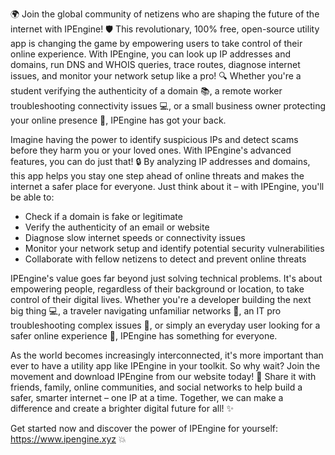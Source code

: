 🌍 Join the global community of netizens who are shaping the future of the internet with IPEngine! 🛡️ This revolutionary, 100% free, open-source utility app is changing the game by empowering users to take control of their online experience. With IPEngine, you can look up IP addresses and domains, run DNS and WHOIS queries, trace routes, diagnose internet issues, and monitor your network setup like a pro! 🔍 Whether you're a student verifying the authenticity of a domain 📚, a remote worker troubleshooting connectivity issues 💻, or a small business owner protecting your online presence 🏢, IPEngine has got your back.

Imagine having the power to identify suspicious IPs and detect scams before they harm you or your loved ones. With IPEngine's advanced features, you can do just that! 🔒 By analyzing IP addresses and domains, this app helps you stay one step ahead of online threats and makes the internet a safer place for everyone. Just think about it – with IPEngine, you'll be able to:

* Check if a domain is fake or legitimate
* Verify the authenticity of an email or website
* Diagnose slow internet speeds or connectivity issues
* Monitor your network setup and identify potential security vulnerabilities
* Collaborate with fellow netizens to detect and prevent online threats

IPEngine's value goes far beyond just solving technical problems. It's about empowering people, regardless of their background or location, to take control of their digital lives. Whether you're a developer building the next big thing 💻, a traveler navigating unfamiliar networks 🛬, an IT pro troubleshooting complex issues 🔧, or simply an everyday user looking for a safer online experience 👥, IPEngine has something for everyone.

As the world becomes increasingly interconnected, it's more important than ever to have a utility app like IPEngine in your toolkit. So why wait? Join the movement and download IPEngine from our website today! 📲 Share it with friends, family, online communities, and social networks to help build a safer, smarter internet – one IP at a time. Together, we can make a difference and create a brighter digital future for all! ✨

Get started now and discover the power of IPEngine for yourself: https://www.ipengine.xyz 💥